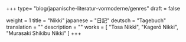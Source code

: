 +++
type= "blog/japanische-literatur-vormoderne/genres"
draft = false

weight = 1
title = "Nikki"
japanese = "日記"
deutsch = "Tagebuch"
translation = ""
description = ""
works = [
  "Tosa Nikki",
  "Kagerō Nikki",
  "Murasaki Shikibu Nikki"
]
+++

